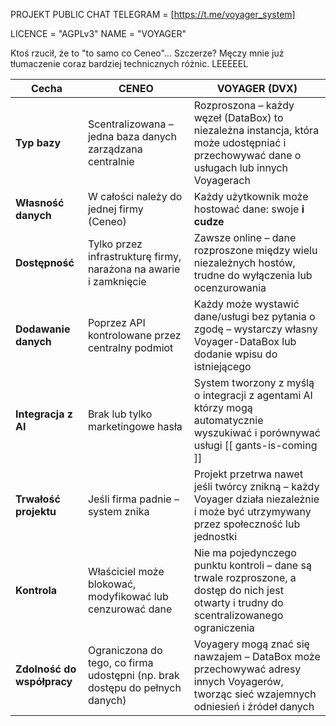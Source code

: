 PROJEKT PUBLIC CHAT
TELEGRAM = [https://t.me/voyager_system]

LICENCE = "AGPLv3"
NAME = "VOYAGER"

Ktoś rzucił, że to "to samo co Ceneo"...
Szczerze? Męczy mnie już tłumaczenie coraz bardziej technicznych różnic. LEEEEEL

| **Cecha**                  | **CENEO**                                                                    | **VOYAGER (DVX)**                                                                                                                          |
| -------------------------- | ---------------------------------------------------------------------------- | ------------------------------------------------------------------------------------------------------------------------------------------ |
| **Typ bazy**               | Scentralizowana – jedna baza danych zarządzana centralnie                    | Rozproszona – każdy węzeł (DataBox) to niezależna instancja, która może udostępniać i przechowywać dane o usługach lub innych Voyagerach   |
| **Własność danych**        | W całości należy do jednej firmy (Ceneo)                                     | Każdy użytkownik może hostować dane: swoje **i cudze**                                                                                     |
| **Dostępność**             | Tylko przez infrastrukturę firmy, narażona na awarie i zamknięcie            | Zawsze online – dane rozproszone między wielu niezależnych hostów, trudne do wyłączenia lub ocenzurowania                                  |
| **Dodawanie danych**       | Poprzez API kontrolowane przez centralny podmiot                             | Każdy może wystawić dane/usługi bez pytania o zgodę – wystarczy własny Voyager-DataBox lub dodanie wpisu do istniejącego                   |
| **Integracja z AI**        | Brak lub tylko marketingowe hasła                                            | System tworzony z myślą o integracji z agentami AI którzy mogą automatycznie wyszukiwać i porównywać usługi [[ gants-is-coming ]]          |
| **Trwałość projektu**      | Jeśli firma padnie – system znika                                            | Projekt przetrwa nawet jeśli twórcy znikną – każdy Voyager działa niezależnie i może być utrzymywany przez społeczność lub jednostki       |
| **Kontrola**               | Właściciel może blokować, modyfikować lub cenzurować dane                    | Nie ma pojedynczego punktu kontroli – dane są trwale rozproszone, a dostęp do nich jest otwarty i trudny do scentralizowanego ograniczenia |
| **Zdolność do współpracy** | Ograniczona do tego, co firma udostępni (np. brak dostępu do pełnych danych) | Voyagery mogą znać się nawzajem – DataBox może przechowywać adresy innych Voyagerów, tworząc sieć wzajemnych odniesień i źródeł danych     |


